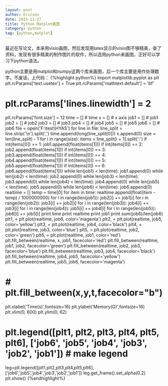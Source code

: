 ```yaml
---
layout: post
author: Ericson
date: 2015-11-27
title: Python Matplot画图
category: python
tag: [python,matplot]
---
```


最近在写论文，本来用visio画图，然后发现用latex显示的visio图不够精美，查了资料，发现有很多精美的制作图片的软件，所以选用python来画图，正好可以学习下python语法。

python主要是用matplot和numpy这两个库来画图，后一个库主要是用作处理数字。不废话，上代码：
{%highlight python%}
import matplotlib.pyplot as plt
plt.rcParams['text.usetex'] = True
plt.rcParams['mathtext.default'] = 'bf'
# plt.rcParams['lines.linewidth'] = 2
plt.rcParams['font.size'] = 12
time = []  # time
x = []  # x axis
job1 = []  # job1
job2 = []  # job2
job3 = []  # job3
job4 = []  # job4
job5 = []  # job5
job6 = []  # job6
file = open('F:\\test\\HYAS')
for line in file:
    line_split = line.strip('\n').split(',')
    time.append(long(line_split[0]))
    x.append(0)
    size = len(line_split) - 1
    for i in range(size):
        items = line_split[i + 1].split(':')
        if int(items[0]) == 1:
            job1.append(float(items[1]))
        if int(items[0]) == 2:
            job2.append(float(items[1]))
        if int(items[0]) == 3:
            job3.append(float(items[1]))
        if int(items[0]) == 4:
            job4.append(float(items[1]))
        if int(items[0]) == 5:
            job5.append(float(items[1]))
        if int(items[0]) == 6:
            job6.append(float(items[1]))
    while len(job1) < len(time):
        job1.append(0)
    while len(job2) < len(time):
        job2.append(0)
    while len(job3) < len(time):
        job3.append(0)
    while len(job4) < len(time):
        job4.append(0)
    while len(job5) < len(time):
        job5.append(0)
    while len(job6) < len(time):
        job6.append(0)
realtime = []
temp = time[0]
for item in time:
    realtime.append(float(item - temp) / 1000000000)
for i in range(len(job1)):
    job2[i] += job1[i]
for i in range(len(job2)):
    job3[i] += job2[i]
for i in range(len(job3)):
    job4[i] += job3[i]
for i in range(len(job4)):
    job5[i] += job4[i]
for i in range(len(job5)):
    job6[i] += job5[i]
print time
print realtime
print job1
print sum(job6)/len(job6)
plt1, = plt.plot(realtime, job6, color='magenta')
plt2, = plt.plot(realtime, job5, color='yellow')
plt3, = plt.plot(realtime, job4, color='black')
plt4, = plt.plot(realtime, job3, color='blue')
plt5, = plt.plot(realtime, job2, color='green')
plt6, = plt.plot(realtime, job1, color='red')
plt.fill_between(realtime, x, job1, facecolor='red')
plt.fill_between(realtime, job1, job2, facecolor='green')
plt.fill_between(realtime, job2, job3, facecolor='blue')
plt.fill_between(realtime, job3, job4, facecolor='black')
plt.fill_between(realtime, job4, job5, facecolor='yellow')
plt.fill_between(realtime, job5, job6, facecolor='magenta')
# # plt.fill_between(x,y,t,facecolor="b")
plt.xlabel('Time(s)',fontsize=16)
plt.ylabel('Memory(G)',fontsize=16)
plt.xlim(0, 600)
plt.ylim(0, 62)
# plt.legend([plt1, plt2, plt3, plt4, plt5, plt6], ['job6', 'job5', 'job4', 'job3', 'job2', 'job1'])  # make legend
leg=plt.legend([plt1,plt2,plt3,plt4,plt5,plt6],['job6','job5','job4','job3','job2','job1'])
leg.get_frame().set_alpha(0.2)
plt.show()
{%endhighlight%}
